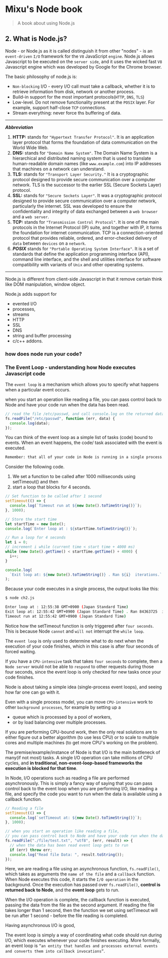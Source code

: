 # Mixu's Node book

> A book about using Node.js

## 2. What is Node.js?

Node - or Node.js as it is called distinguish it from other "nodes" - is an `event-driven` `I/O` framework for the `V8` JavaScript `engine`. Node.js allows Javascript to be executed on the `server side`, and it uses the wicked fast `V8` Javascript engine which was developed by Google for the Chrome browser.

The basic philosophy of node.js is:

- `Non-blocking` I/O - every I/O call must take a callback, whether it is to retrieve information from disk, network or another process.
- Build-in support for the most important protocols(`HTTP`, `DNS`, `TLS`)
- Low-level. Do not remove functionality present at the `POSIX` layer. For example, support half-close `TCP` connections.
- Stream everything: never force ths buffering of data.

---

**_Abbreviation_**

1. **HTTP:** stands for `"Hypertext Transfer Protocol"`. It is an application layer protocol that forms the foundation of data communication on the World Wide Web.
2. **DNS:** stands for `"Domain Name System"`. The Domain Name System is a hierarchical and distributed naming system that is used to translate human-readable domain names (like `www.example.com`) into IP addresses that machines on a network can understand.
3. **TLS:** stands for `"Transport Layer Security."` It is a cryptographic protocol designed to provide secure communication over a computer network. TLS is the successor to the earlier SSL (Secure Sockets Layer) protocol.
4. **SSL:** stands for `"Secure Sockets Layer"`. It was a cryptographic protocol designed to provide secure communication over a computer network, particularly the internet. SSL was developed to ensure the confidentiality and integrity of data exchanged between a `web browser` and a `web server`.
5. **TCP:** stands for `"Transmission Control Protocol"`. It is one of the main protocols in the Internet Protocol (IP) suite, and together with IP, it forms the foundation for internet communication. TCP is a connection-oriented protocol that provides reliable, ordered, and error-checked delivery of `data` between `devices` on a `network`.
6. **_POSIX_** stands for `"Portable Operating System Interface"`. It is a set of standards that define the application programming interface (API), command line interface, and the shell and utilities interface for software compatibility with variants of `Unix` and other operating systems.

---

Node.js is different from client-side Javascript in that it remove certain think like DOM manipulation, window object.

Node.js adds support for

- evented I/O
- processes,
- streams
- HTTP
- SSL
- DNS
- string and buffer processing
- c/c++ addons.

### how does node run your code?

### The Event Loop - understanding how Node executes Javascript code

The `event loop` is a mechanism which allows you to specify what happens when a particular event occurs.

when you start an operation like reading a file, you can pass control back to Node and have your code run when the data has been read.

```js
// read the file /etc/passwd, and call console.log on the returned data
fs.readFile("/etc/passwd", function (err, data) {
  console.log(data);
});
```

You can think of the event loop as a simple list of tasks (code) bound to events.
When an event happens, the code/ task associated with the event is executed.

```bash
Remember: that all of your code in Node is running in a single process. There is no parallel execution of Javascript code that you write - you can only be running a single piece of code at any time.
```

Consider the following code.

1. We set a function to be called after 1000 milliseconds using setTimeout() and then
2. start a loop that blocks for 4 seconds.

```js
// Set function to be called after 1 second
setTimeout(() => {
  console.log(`Timeout run at ${new Date().toTimeString()}`);
}, 1000);

// Store the start time
let startTime = new Date();
console.log(`Enter loop at : ${startTime.toTimeString()}`);

// Run a loop for 4 seconds
let i = 0;
// increment i while (current time < start time + 4000 ms)
while (new Date().getTime() < startTime.getTime() + 4000) {
  i++;
}

console.log(
  `Exit loop at: ${new Date().toTimeString()} . Ran ${i}  iterations.`
);
```

Because your code executes in a single process, the output looks like this:

```bash
$ node ch2.js

Enter loop at : 12:55:38 GMT+0900 (Japan Standard Time)
Exit loop at: 12:55:42 GMT+0900 (Japan Standard Time) . Ran 84363725  iterations.
Timeout run at 12:55:42 GMT+0900 (Japan Standard Time)
```

Notice how the setTimeout function is only triggered after `four seconds`. This is because Node `cannot` and `will not` interrupt the `while loop`.

The `event loop` is only used to determine what to do next when the execution of your code finishes, which in this case is after four seconds of forced waiting.

If you have a `CPU-intensive` task that takes `four seconds` to complete, then a `Node server` would not be able to `respond` to other requests during those four seconds, since the event loop is only checked for new tasks once your code finishes.

Node is about taking a simple idea (single-process event loops), and seeing how far one can go with it.

Even with a single process model, you can move `CPU-intensive` work to other `background processes`, for example by setting up a

- queue which is processed by a pool of workers,
- or by load balancing over multiple processes.

If you are performing CPU-bound work, then the only real solutions are to either figure out a better algorithm (to use less CPU) or to scale to multiple cores and multiple machines (to get more CPU's working on the problem).

The premise/example/instance of Node is that I/O is the main bottleneck of many(if not most) tasks.
A single I/O operation can take millions of CPU cycles, and **in traditional, non-event-loop-based frameworks the execution is blocked for that time**.

In Node, I/O operations such as reading a file are performed asynchronously.
This is simply a fancy way of saying that you can pass control back to the event loop when you are performing I/O, like reading a file, and specify the code you want to run when the data is available using a callback function.

```js
// Reading a file
setTimeout(() => {
  console.log(`setTimeout at: ${new Date().toTimeString()}`);
}, 1000);

// when you start an operation like reading a file,
// you can pass control back to Node and have your code run when the data has been read.
fs.readFile("./file/test.txt", "utf8", (err, result) => {
  // when the data has been read event loop gets to run
  if (err) throw err;
  console.log("Read file Data: ", result.toString());
});
```

Here, we are reading a file using an asynchronous function, `fs.readFile()`, which takes as arguments the `name of the file` and a `callback` function. When Node executes this code, it starts the `I/O operation` in the background. Once the execution has passed over `fs.readFile()`, **control is returned back to Node**, and the **event loop** gets to run.

When the I/O operation is complete, the callback function is executed, passing the data from the file as the second argument. If reading the file takes longer than 1 second, then the function we set using setTimeout will be run after 1 second - before the file reading is completed.

Having asynchronous I/O is good,

The event loop is simply a way of coordinating what code should run during I/O, which executes whenever your code finishes executing. 
More formally, an event loop is `“an entity that handles and processes external events and converts them into callback invocations”`.
